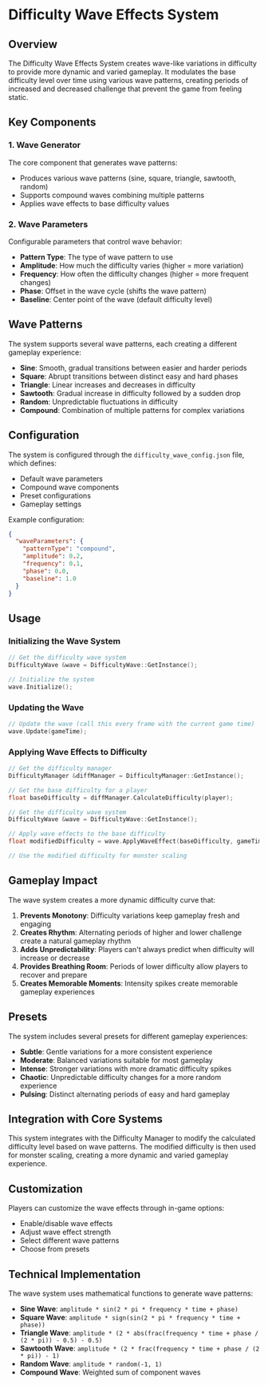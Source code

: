 # Difficulty Wave Effects System

## Overview

The Difficulty Wave Effects System creates wave-like variations in difficulty to provide more dynamic and varied gameplay. It modulates the base difficulty level over time using various wave patterns, creating periods of increased and decreased challenge that prevent the game from feeling static.

## Key Components

### 1. Wave Generator

The core component that generates wave patterns:

- Produces various wave patterns (sine, square, triangle, sawtooth, random)
- Supports compound waves combining multiple patterns
- Applies wave effects to base difficulty values

### 2. Wave Parameters

Configurable parameters that control wave behavior:

- **Pattern Type**: The type of wave pattern to use
- **Amplitude**: How much the difficulty varies (higher = more variation)
- **Frequency**: How often the difficulty changes (higher = more frequent changes)
- **Phase**: Offset in the wave cycle (shifts the wave pattern)
- **Baseline**: Center point of the wave (default difficulty level)

## Wave Patterns

The system supports several wave patterns, each creating a different gameplay experience:

- **Sine**: Smooth, gradual transitions between easier and harder periods
- **Square**: Abrupt transitions between distinct easy and hard phases
- **Triangle**: Linear increases and decreases in difficulty
- **Sawtooth**: Gradual increase in difficulty followed by a sudden drop
- **Random**: Unpredictable fluctuations in difficulty
- **Compound**: Combination of multiple patterns for complex variations

## Configuration

The system is configured through the `difficulty_wave_config.json` file, which defines:

- Default wave parameters
- Compound wave components
- Preset configurations
- Gameplay settings

Example configuration:

```json
{
  "waveParameters": {
    "patternType": "compound",
    "amplitude": 0.2,
    "frequency": 0.1,
    "phase": 0.0,
    "baseline": 1.0
  }
}
```

## Usage

### Initializing the Wave System

```cpp
// Get the difficulty wave system
DifficultyWave &wave = DifficultyWave::GetInstance();

// Initialize the system
wave.Initialize();
```

### Updating the Wave

```cpp
// Update the wave (call this every frame with the current game time)
wave.Update(gameTime);
```

### Applying Wave Effects to Difficulty

```cpp
// Get the difficulty manager
DifficultyManager &diffManager = DifficultyManager::GetInstance();

// Get the base difficulty for a player
float baseDifficulty = diffManager.CalculateDifficulty(player);

// Get the difficulty wave system
DifficultyWave &wave = DifficultyWave::GetInstance();

// Apply wave effects to the base difficulty
float modifiedDifficulty = wave.ApplyWaveEffect(baseDifficulty, gameTime);

// Use the modified difficulty for monster scaling
```

## Gameplay Impact

The wave system creates a more dynamic difficulty curve that:

1. **Prevents Monotony**: Difficulty variations keep gameplay fresh and engaging
2. **Creates Rhythm**: Alternating periods of higher and lower challenge create a natural gameplay rhythm
3. **Adds Unpredictability**: Players can't always predict when difficulty will increase or decrease
4. **Provides Breathing Room**: Periods of lower difficulty allow players to recover and prepare
5. **Creates Memorable Moments**: Intensity spikes create memorable gameplay experiences

## Presets

The system includes several presets for different gameplay experiences:

- **Subtle**: Gentle variations for a more consistent experience
- **Moderate**: Balanced variations suitable for most gameplay
- **Intense**: Stronger variations with more dramatic difficulty spikes
- **Chaotic**: Unpredictable difficulty changes for a more random experience
- **Pulsing**: Distinct alternating periods of easy and hard gameplay

## Integration with Core Systems

This system integrates with the Difficulty Manager to modify the calculated difficulty level based on wave patterns. The modified difficulty is then used for monster scaling, creating a more dynamic and varied gameplay experience.

## Customization

Players can customize the wave effects through in-game options:

- Enable/disable wave effects
- Adjust wave effect strength
- Select different wave patterns
- Choose from presets

## Technical Implementation

The wave system uses mathematical functions to generate wave patterns:

- **Sine Wave**: `amplitude * sin(2 * pi * frequency * time + phase)`
- **Square Wave**: `amplitude * sign(sin(2 * pi * frequency * time + phase))`
- **Triangle Wave**: `amplitude * (2 * abs(frac(frequency * time + phase / (2 * pi)) - 0.5) - 0.5)`
- **Sawtooth Wave**: `amplitude * (2 * frac(frequency * time + phase / (2 * pi)) - 1)`
- **Random Wave**: `amplitude * random(-1, 1)`
- **Compound Wave**: Weighted sum of component waves
